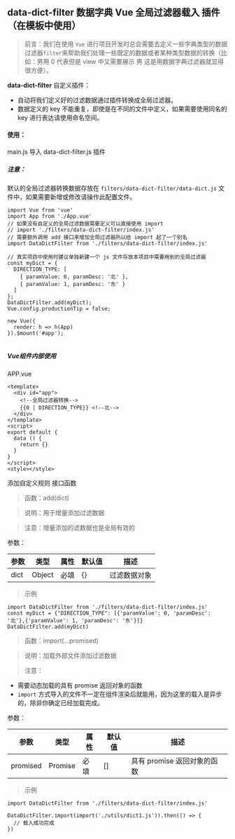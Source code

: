 ## data-dict-filter 数据字典 Vue 全局过滤器载入 插件（在模板中使用）

> 前言：我们在使用 `Vue` 进行项目开发时总会需要去定义一些字典类型的数据过滤器`filter`来帮助我们处理一些既定的数据或者某种类型数据的转换（比如：男用 0 代表但是 view 中又需要展示 男 这是用数据字典过滤器就显得很方便）。

**data-dict-filter** 自定义插件：

- 自动将我们定义好的过滤数据通过插件转换成全局过滤器。
- 数据定义的 key 不能重复，即使是在不同的文件中定义，如果需要使用同名的 key 进行表达请使用命名空间。

#### 使用：

main.js 导入 data-dict-filter.js 插件

##### 注意：
默认的全局过滤器转换数据存放在
`filters/data-dict-filter/data-dict.js` 文件中，如果需要新增或修改请操作此配置文件。

```
import Vue from 'vue'
import App from './App.vue'
// 如果没有自定义的全局过滤数据需要定义可以直接使用 import
// import './filters/data-dict-filter/index.js'
// 需要额外调用 add 接口来增加全局过滤器所以给 import 起了一个别名
import DataDictFilter from './filters/data-dict-filter/index.js'

// 真实项目中使用时建议单独新建一个 js 文件存放本项目中需要用到的全局过滤器
const myDict = {
  DIRECTION_TYPE: [
    { paramValue: 0, paramDesc: '北' },
    { paramValue: 1, paramDesc: '东' }
  ]
};
DataDictFilter.add(myDict);
Vue.config.productionTip = false;

new Vue({
  render: h => h(App)
}).$mount('#app');


```

##### Vue组件内部使用

APP.vue

```
<template>
  <div id="app">
	<!--全局过滤器转换-->
    {{0 | DIRECTION_TYPE}} <!--北-->
  </div>
</template>
<script>
export default {
  data () {
    return {}
  }
}
</script>
<style></style>

```

添加自定义规则 接口函数

> 函数：add(dict)

> 说明：用于增量添加过滤数据

> 注意：增量添加的滤数据也是全局有效的

参数：

参数 | 类型 | 属性 | 默认值 | 描述
---|---|---|---|---
dict | Object | 必填 | {} | 过滤数据对象


> 示例

```
import DataDictFilter from './filters/data-dict-filter/index.js'
const myDict = {"DIRECTION_TYPE": [{'paramValue': 0, 'paramDesc': '北'},{'paramValue': 1, 'paramDesc': '东'}]}
DataDictFilter.add(myDict)
```

> 函数：import(...promised)

> 说明：加载外部文件添加过滤数据

> 注意：

- 需要动态加载的具有 promise 返回对象的函数
- `import` 方式导入的文件不一定在组件渲染后就能用，因为这里的载入是异步的，除非你确定已经加载完成。

参数：

参数 | 类型 | 属性 | 默认值 | 描述
---|---|---|---|---
promised | Promise | 必填 | [] | 具有 promise 返回对象的函数


> 示例

```
import DataDictFilter from './filters/data-dict-filter/index.js'

DataDictFilter.import(import('./utils/dict1.js')).then(() => {
  // 载入成功完成
})
```
